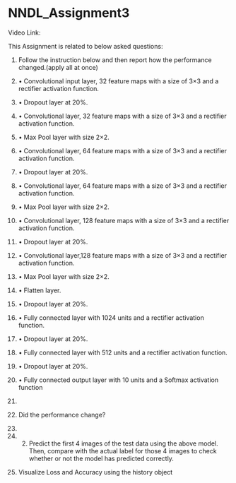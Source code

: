 # NNDL_Assignment3


Video Link: 

This Assignment is related to below asked questions: 
1. Follow the instruction below and then report how the performance changed.(apply all at once)
2. • Convolutional input layer, 32 feature maps with a size of 3×3 and a rectifier activation function.
3. • Dropout layer at 20%.
4. • Convolutional layer, 32 feature maps with a size of 3×3 and a rectifier activation function.
5. • Max Pool layer with size 2×2.
6. • Convolutional layer, 64 feature maps with a size of 3×3 and a rectifier activation function.
7. • Dropout layer at 20%.
8. • Convolutional layer, 64 feature maps with a size of 3×3 and a rectifier activation function.
9. • Max Pool layer with size 2×2.
10. • Convolutional layer, 128 feature maps with a size of 3×3 and a rectifier activation function.
11. • Dropout layer at 20%.
12. • Convolutional layer,128 feature maps with a size of 3×3 and a rectifier activation function.
13. • Max Pool layer with size 2×2.
14. • Flatten layer.
15. • Dropout layer at 20%.
16. • Fully connected layer with 1024 units and a rectifier activation function.
17. • Dropout layer at 20%.
18. • Fully connected layer with 512 units and a rectifier activation function.
19. • Dropout layer at 20%.
20. • Fully connected output layer with 10 units and a Softmax activation function
21.
22. Did the performance change?
23.
24. 2. Predict the first 4 images of the test data using the above model. 
Then, compare with the actual label for those 4 images to check whether or not the model has predicted correctly.

3. Visualize Loss and Accuracy using the history object 
